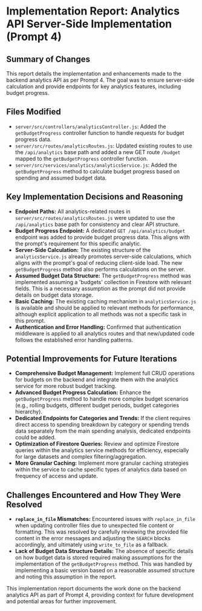 # Implementation Report: Analytics API Server-Side Implementation (Prompt 4)

## Summary of Changes

This report details the implementation and enhancements made to the backend analytics API as per Prompt 4. The goal was to ensure server-side calculation and provide endpoints for key analytics features, including budget progress.

## Files Modified

*   `server/src/controllers/analyticsController.js`: Added the `getBudgetProgress` controller function to handle requests for budget progress data.
*   `server/src/routes/analyticsRoutes.js`: Updated existing routes to use the `/api/analytics` base path and added a new GET route `/budget` mapped to the `getBudgetProgress` controller function.
*   `server/src/services/analytics/analyticsService.js`: Added the `getBudgetProgress` method to calculate budget progress based on spending and assumed budget data.

## Key Implementation Decisions and Reasoning

*   **Endpoint Paths:** All analytics-related routes in `server/src/routes/analyticsRoutes.js` were updated to use the `/api/analytics` base path for consistency and clear API structure.
*   **Budget Progress Endpoint:** A dedicated `GET /api/analytics/budget` endpoint was added to provide budget progress data. This aligns with the prompt's requirement for this specific analytic.
*   **Server-Side Calculation:** The existing structure of the `analyticsService.js` already promotes server-side calculations, which aligns with the prompt's goal of reducing client-side load. The new `getBudgetProgress` method also performs calculations on the server.
*   **Assumed Budget Data Structure:** The `getBudgetProgress` method was implemented assuming a 'budgets' collection in Firestore with relevant fields. This is a necessary assumption as the prompt did not provide details on budget data storage.
*   **Basic Caching:** The existing caching mechanism in `analyticsService.js` is available and should be applied to relevant methods for performance, although explicit application to all methods was not a specific task in this prompt.
*   **Authentication and Error Handling:** Confirmed that authentication middleware is applied to all analytics routes and that new/updated code follows the established error handling patterns.

## Potential Improvements for Future Iterations

*   **Comprehensive Budget Management:** Implement full CRUD operations for budgets on the backend and integrate them with the analytics service for more robust budget tracking.
*   **Advanced Budget Progress Calculation:** Enhance the `getBudgetProgress` method to handle more complex budget scenarios (e.g., rolling budgets, different budget periods, budget categories hierarchy).
*   **Dedicated Endpoints for Categories and Trends:** If the client requires direct access to spending breakdown by category or spending trends data separately from the main spending analysis, dedicated endpoints could be added.
*   **Optimization of Firestore Queries:** Review and optimize Firestore queries within the analytics service methods for efficiency, especially for large datasets and complex filtering/aggregation.
*   **More Granular Caching:** Implement more granular caching strategies within the service to cache specific types of analytics data based on frequency of access and update.

## Challenges Encountered and How They Were Resolved

*   **`replace_in_file` Mismatches:** Encountered issues with `replace_in_file` when updating controller files due to unexpected file content or formatting. This was resolved by carefully reviewing the provided file content in the error messages and adjusting the `SEARCH` blocks accordingly, and ultimately using `write_to_file` as a fallback.
*   **Lack of Budget Data Structure Details:** The absence of specific details on how budget data is stored required making assumptions for the implementation of the `getBudgetProgress` method. This was handled by implementing a basic version based on a reasonable assumed structure and noting this assumption in the report.

This implementation report documents the work done on the backend analytics API as part of Prompt 4, providing context for future development and potential areas for further improvement.
